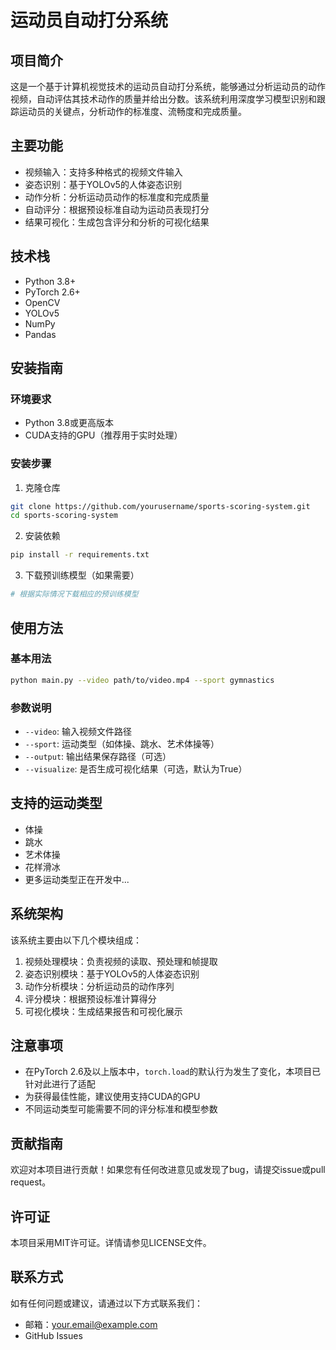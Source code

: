 # 运动员自动打分系统

## 项目简介

这是一个基于计算机视觉技术的运动员自动打分系统，能够通过分析运动员的动作视频，自动评估其技术动作的质量并给出分数。该系统利用深度学习模型识别和跟踪运动员的关键点，分析动作的标准度、流畅度和完成质量。

## 主要功能

- 视频输入：支持多种格式的视频文件输入
- 姿态识别：基于YOLOv5的人体姿态识别
- 动作分析：分析运动员动作的标准度和完成质量
- 自动评分：根据预设标准自动为运动员表现打分
- 结果可视化：生成包含评分和分析的可视化结果

## 技术栈

- Python 3.8+
- PyTorch 2.6+
- OpenCV
- YOLOv5
- NumPy
- Pandas

## 安装指南

### 环境要求

- Python 3.8或更高版本
- CUDA支持的GPU（推荐用于实时处理）

### 安装步骤

1. 克隆仓库
```bash
git clone https://github.com/yourusername/sports-scoring-system.git
cd sports-scoring-system
```

2. 安装依赖
```bash
pip install -r requirements.txt
```

3. 下载预训练模型（如果需要）
```bash
# 根据实际情况下载相应的预训练模型
```

## 使用方法

### 基本用法

```bash
python main.py --video path/to/video.mp4 --sport gymnastics
```

### 参数说明

- `--video`: 输入视频文件路径
- `--sport`: 运动类型（如体操、跳水、艺术体操等）
- `--output`: 输出结果保存路径（可选）
- `--visualize`: 是否生成可视化结果（可选，默认为True）

## 支持的运动类型

- 体操
- 跳水
- 艺术体操
- 花样滑冰
- 更多运动类型正在开发中...

## 系统架构

该系统主要由以下几个模块组成：

1. 视频处理模块：负责视频的读取、预处理和帧提取
2. 姿态识别模块：基于YOLOv5的人体姿态识别
3. 动作分析模块：分析运动员的动作序列
4. 评分模块：根据预设标准计算得分
5. 可视化模块：生成结果报告和可视化展示

## 注意事项

- 在PyTorch 2.6及以上版本中，`torch.load`的默认行为发生了变化，本项目已针对此进行了适配
- 为获得最佳性能，建议使用支持CUDA的GPU
- 不同运动类型可能需要不同的评分标准和模型参数

## 贡献指南

欢迎对本项目进行贡献！如果您有任何改进意见或发现了bug，请提交issue或pull request。

## 许可证

本项目采用MIT许可证。详情请参见LICENSE文件。

## 联系方式

如有任何问题或建议，请通过以下方式联系我们：

- 邮箱：your.email@example.com
- GitHub Issues
